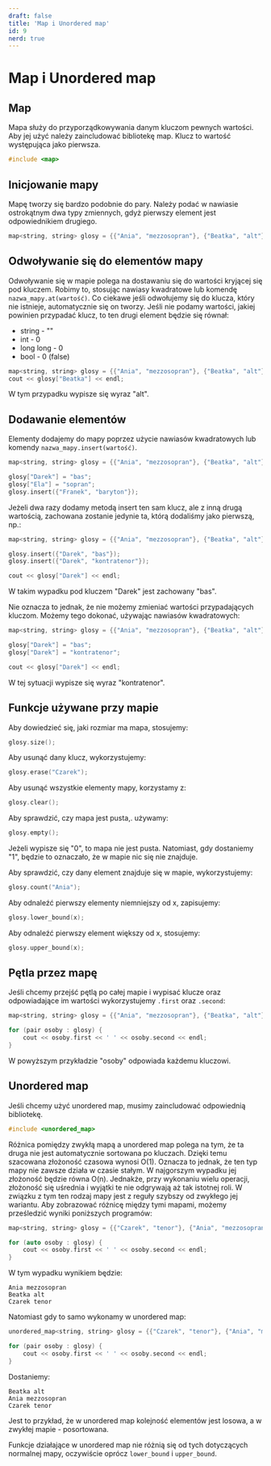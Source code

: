 ```yaml
---
draft: false
title: 'Map i Unordered map'
id: 9
nerd: true
---
```

# Map i Unordered map
## Map
Mapa służy do przyporządkowywania danym kluczom pewnych wartości. Aby jej użyć należy zaincludować bibliotekę map. Klucz to wartość występująca jako pierwsza.
```cpp
#include <map>
```
## Inicjowanie mapy
Mapę tworzy się bardzo podobnie do pary. Należy podać w nawiasie ostrokątnym dwa typy zmiennych, gdyż pierwszy element jest odpowiednikiem drugiego.
```cpp
map<string, string> glosy = {{"Ania", "mezzosopran"}, {"Beatka", "alt"}, {"Czarek", "tenor"}};
```

## Odwoływanie się do elementów mapy
Odwoływanie się w mapie polega na dostawaniu się do wartości kryjącej się pod kluczem. Robimy to, stosując nawiasy kwadratowe lub komendę `nazwa_mapy.at(wartość)`. Co ciekawe jeśli odwołujemy się do klucza, który nie istnieje, automatycznie się on tworzy. Jeśli nie podamy wartości, jakiej powinien przypadać klucz, to ten drugi element będzie się równał:
- string - ""
- int - 0
- long long - 0
- bool - 0 (false)
```cpp
map<string, string> glosy = {{"Ania", "mezzosopran"}, {"Beatka", "alt"}, {"Czarek", "tenor"}};
cout << glosy["Beatka"] << endl;
```
W tym przypadku wypisze się wyraz "alt".

## Dodawanie elementów
Elementy dodajemy do mapy poprzez użycie nawiasów kwadratowych lub komendy `nazwa_mapy.insert(wartość)`.
```cpp
map<string, string> glosy = {{"Ania", "mezzosopran"}, {"Beatka", "alt"}, {"Czarek", "tenor"}};

glosy["Darek"] = "bas";
glosy["Ela"] = "sopran";
glosy.insert({"Franek", "baryton"});
```
Jeżeli dwa razy dodamy metodą insert ten sam klucz, ale z inną drugą wartością, zachowana zostanie jedynie ta, którą dodaliśmy jako pierwszą, np.:
```cpp
map<string, string> glosy = {{"Ania", "mezzosopran"}, {"Beatka", "alt"}, {"Czarek", "tenor"}};

glosy.insert({"Darek", "bas"});
glosy.insert({"Darek", "kontratenor"});

cout << glosy["Darek"] << endl;
```
W takim wypadku pod kluczem "Darek" jest zachowany "bas".

Nie oznacza to jednak, że nie możemy zmieniać wartości przypadających kluczom. Możemy tego dokonać, używając nawiasów kwadratowych:
```cpp
map<string, string> glosy = {{"Ania", "mezzosopran"}, {"Beatka", "alt"}, {"Czarek", "tenor"}};

glosy["Darek"] = "bas";
glosy["Darek"] = "kontratenor";

cout << glosy["Darek"] << endl;
```
W tej sytuacji wypisze się wyraz "kontratenor".

## Funkcje używane przy mapie
Aby dowiedzieć się, jaki rozmiar ma mapa, stosujemy:
```cpp
glosy.size();
```
Aby usunąć dany klucz, wykorzystujemy:
```cpp
glosy.erase("Czarek");
```
Aby usunąć wszystkie elementy mapy, korzystamy z:
```cpp
glosy.clear();
```
Aby sprawdzić, czy mapa jest pusta,. używamy:
```cpp
glosy.empty();
```
Jeżeli wypisze się "0", to mapa nie jest pusta. Natomiast, gdy dostaniemy "1", będzie to oznaczało, że w mapie nic się nie znajduje.

Aby sprawdzić, czy dany element znajduje się w mapie, wykorzystujemy:
```cpp
glosy.count("Ania");
```
Aby odnaleźć pierwszy elementy niemniejszy od x, zapisujemy:
```cpp
glosy.lower_bound(x);
```
Aby odnaleźć pierwszy element większy od x, stosujemy:
```cpp
glosy.upper_bound(x);
```

## Pętla przez mapę
Jeśli chcemy przejść pętlą po całej mapie i wypisać klucze oraz odpowiadające im wartości wykorzystujemy `.first` oraz `.second`:
```cpp
map<string, string> glosy = {{"Ania", "mezzosopran"}, {"Beatka", "alt"}, {"Czarek", "tenor"}};

for (pair osoby : glosy) {
	cout << osoby.first << ' ' << osoby.second << endl;
}
```
W powyższym przykładzie "osoby" odpowiada każdemu kluczowi.

## Unordered map
Jeśli chcemy użyć unordered map, musimy zaincludować odpowiednią bibliotekę.
```cpp
#include <unordered_map>
```
Różnica pomiędzy zwykłą mapą a unordered map polega na tym, że ta druga nie jest automatycznie sortowana po kluczach. Dzięki temu szacowana złożoność czasowa wynosi O(1). Oznacza to jednak, że ten typ mapy nie zawsze działa w czasie stałym. W najgorszym wypadku jej złożoność będzie równa O(n). Jednakże, przy wykonaniu wielu operacji, złożoność się uśrednia i wyjątki te nie odgrywają aż tak istotnej roli. W związku z tym ten rodzaj mapy jest z reguły szybszy od zwykłego jej wariantu. Aby zobrazować różnicę między tymi mapami, możemy prześledzić wyniki poniższych programów:
```cpp
map<string, string> glosy = {{"Czarek", "tenor"}, {"Ania", "mezzosopran"}, {"Beatka", "alt"}};

for (auto osoby : glosy) {
	cout << osoby.first << ' ' << osoby.second << endl;
}
```
W tym wypadku wynikiem będzie:
```
Ania mezzosopran
Beatka alt
Czarek tenor
```
Natomiast gdy to samo wykonamy w unordered map:
```cpp
unordered_map<string, string> glosy = {{"Czarek", "tenor"}, {"Ania", "mezzosopran"}, {"Beatka", "alt"}};

for (pair osoby : glosy) {
	cout << osoby.first << ' ' << osoby.second << endl;
}
```
Dostaniemy:
```
Beatka alt
Ania mezzosopran
Czarek tenor
```
Jest to przykład, że w unordered map kolejność elementów jest losowa, a w zwykłej mapie - posortowana.

Funkcje działające w unordered map nie różnią się od tych dotyczących normalnej mapy, oczywiście oprócz `lower_bound` i `upper_bound`.